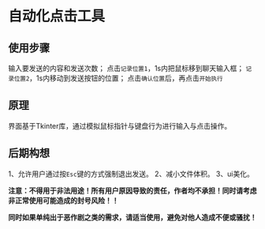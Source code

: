 # 自动化点击工具
## 使用步骤
输入要发送的内容和发送次数；
点击`记录位置1`，1s内把鼠标移到聊天输入框；
`记录位置2`，1s内移动到发送按钮的位置；
点击`确认位置`后，再点击`开始执行`

## 原理
界面基于Tkinter库，通过模拟鼠标指针与键盘行为进行输入与点击操作。

## 后期构想
1、允许用户通过按`Esc`键的方式强制退出发送。
2、减小文件体积。
3、ui美化。

**注意：不得用于非法用途！所有用户原因导致的责任，作者均不承担！同时请考虑非正常使用可能造成的封号风险！！**


**同时如果单纯出于恶作剧之类的需求，请适当使用，避免对他人造成不便或骚扰！**
